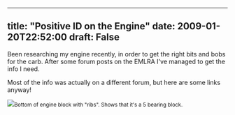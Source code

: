 
---
title: "Positive ID on the Engine"
date: 2009-01-20T22:52:00
draft: False
---

Been researching my engine recently, in order to get the right bits and bobs for the carb.  After some forum posts on the EMLRA I've managed to get the info I need.

Most of the info was actually on a different forum, but here are some links anyway!

[<img src="http://danandtheduke.co.uk/uploaded_images/IMG_6667-770555.JPG"/>](http://danandtheduke.co.uk/uploaded_images/IMG_6667-771370.JPG)<span style="font-size:85%;">Bottom of engine block with "ribs".  Shows that it's a 5 bearing block.
</span>